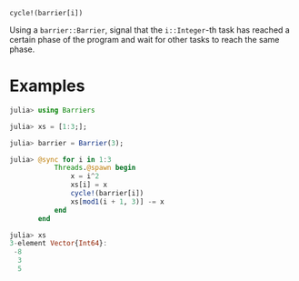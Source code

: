     cycle!(barrier[i])

Using a `barrier::Barrier`, signal that the `i::Integer`-th task has reached a
certain phase of the program and wait for other tasks to reach the same phase.

# Examples

```julia
julia> using Barriers

julia> xs = [1:3;];

julia> barrier = Barrier(3);

julia> @sync for i in 1:3
           Threads.@spawn begin
               x = i^2
               xs[i] = x
               cycle!(barrier[i])
               xs[mod1(i + 1, 3)] -= x
           end
       end

julia> xs
3-element Vector{Int64}:
 -8
  3
  5
```
